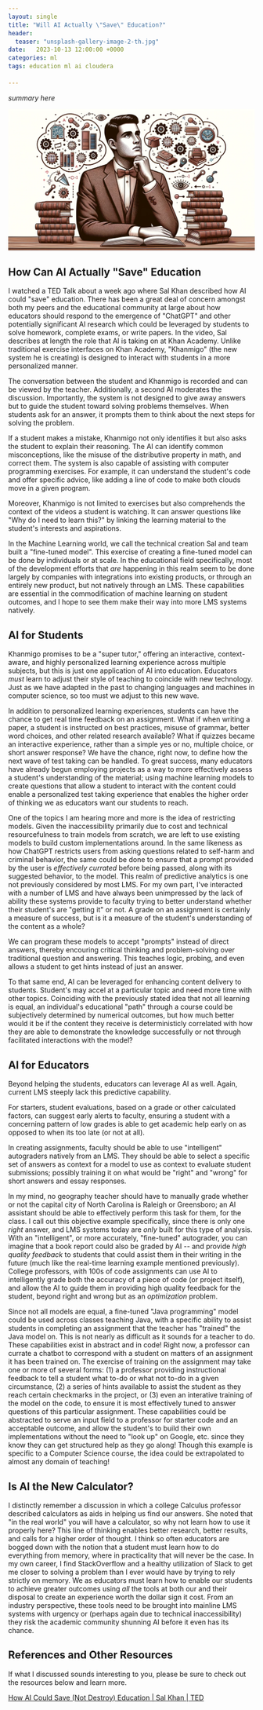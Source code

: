 ```yaml
---
layout: single
title: "Will AI Actually \"Save\" Education?"
header:
  teaser: "unsplash-gallery-image-2-th.jpg"
date:   2023-10-13 12:00:00 +0000
categories: ml
tags: education ml ai cloudera

---
```

*summary here*

![](/assets/posts/2023-10-13-ml-in-education/thinking-prof.webp)

## How Can AI Actually "Save" Education

I watched a TED Talk about a week ago where Sal Khan described how AI could "save" education. There has been a great deal of concern amongst both my peers and the educational community at large about how educators should respond to the emergence of "ChatGPT" and other potentially significant AI research which could be leveraged by students to solve homework, complete exams, or write papers. In the video, Sal describes at length the role that AI is taking on at Khan Academy. Unlike traditional exercise interfaces on Khan Academy, "Khanmigo" (the new system he is creating) is designed to interact with students in a more personalized manner.

The conversation between the student and Khanmigo is recorded and can be viewed by the teacher. Additionally, a second AI moderates the discussion. Importantly, the system is not designed to give away answers but to guide the student toward solving problems themselves. When students ask for an answer, it prompts them to think about the next steps for solving the problem.

If a student makes a mistake, Khanmigo not only identifies it but also asks the student to explain their reasoning. The AI can identify common misconceptions, like the misuse of the distributive property in math, and correct them. The system is also capable of assisting with computer programming exercises. For example, it can understand the student's code and offer specific advice, like adding a line of code to make both clouds move in a given program.

Moreover, Khanmigo is not limited to exercises but also comprehends the context of the videos a student is watching. It can answer questions like "Why do I need to learn this?" by linking the learning material to the student's interests and aspirations.

In the Machine Learning world, we call the technical creation Sal and team built a "fine-tuned model". This exercise of creating a fine-tuned model can be done by individuals or at scale. In the educational field specifically, most of the development efforts that *are* happening in this realm seem to be done largely by companies with integrations into existing products, or through an entirely new product, but not natively through an LMS. These capabilities are essential in the commodification of machine learning on student outcomes, and I hope to see them make their way into more LMS systems natively.

## AI for Students

Khanmigo promises to be a "super tutor," offering an interactive, context-aware, and highly personalized learning experience across multiple subjects, but this is just one application of AI into education. Educators *must* learn to adjust their style of teaching to coincide with new technology. Just as we have adapted in the past to changing languages and machines in computer science, so too must we adjust to this new wave. 

In addition to personalized learning experiences, students can have the chance to get real time feedback on an assignment. What if when writing a paper, a student is instructed on best practices, misuse of grammar, better word choices, and other related research available? What if quizzes became an interactive experience, rather than a simple yes or no, multiple choice, or short answer response? We have the chance, right now, to define how the next wave of test taking can be handled. To great success, many educators have already begun employing projects as a way to more effectively assess a student's understanding of the material; using machine learning models to create questions that allow a student to interact with the content could enable a personalized test taking experience that enables the higher order of thinking we as educators want our students to reach.

One of the topics I am hearing more and more is the idea of restricting models. Given the inaccessibility primarily due to cost and technical resourcefulness to train models from scratch, we are left to use existing models to build custom implementations around. In the same likeness as how ChatGPT restricts users from asking questions related to self-harm and criminal behavior, the same could be done to ensure that a prompt provided by the user is *effectively currated* before being passed, along with its suggested behavior, to the model. This realm of predictive analytics is one not previously considered by most LMS. For my own part, I've interacted with a number of LMS and have always been unimpressed by the lack of ability these systems provide to faculty trying to better understand whether their student's are "getting it" or not. A grade on an assignment is certainly a measure of success, but is it a measure of the student's understanding of the content as a whole?

We can program these models to accept "prompts" instead of direct answers, thereby encouring critical thinking and problem-solving over traditional question and answering. This teaches logic, probing, and even allows a student to get hints instead of just an answer.

To that same end, AI can be leveraged for enhancing content delivery to students. Student's may accel at a particular topic and need more time with other topics. Coinciding with the previously stated idea that not all learning is equal, an individual's educational "path" through a course could be subjectively determined by numerical outcomes, but how much better would it be if the content they receive is deterministicly correlated with how they are able to demonstrate the knowledge successfully or not through facilitated interactions with the model?


## AI for Educators

Beyond helping the students, educators can leverage AI as well. Again, current LMS steeply lack this predictive capability. 

For starters, student evaluations, based on a grade or other calculated factors, can suggest early alerts to faculty, ensuring a student with a concerning pattern of low grades is able to get academic help early on as opposed to when its too late (or not at all). 

In creating assignments, faculty should be able to use "intelligent" autograders natively from an LMS. They should be able to select a specific set of answers as context for a model to use as context to evaluate student submissions; possibly training it on what would be "right" and "wrong" for short answers and essay responses.

In my mind, no geography teacher should have to manually grade whether or not the capital city of North Carolina is Raleigh or Greensboro; an AI  assistant should be able to effectively perform this task for them, for the class. I call out this objective example specifically, since there is only one *right* answer, and LMS systems today are *only* built for this type of analysis. With an "intelligent", or more accurately, "fine-tuned" autograder, you can imagine that a book report could also be graded by AI -- and provide *high quality feedback* to students that could assist them in their writing in the future (much like the real-time learning example mentioned previously). College professors, with 100s of code assignments can use AI to intelligently grade both the accuracy of a piece of code (or project itself), and allow the AI to guide them in providing high quality feedback for the student, beyond right and wrong but as an *optimization* problem. 

Since not all models are equal, a fine-tuned "Java programming" model could be used across classes teaching Java, with a specific ability to assist students in completing an assignment that the teacher has "trained" the Java model on. This is not nearly as difficult as it sounds for a teacher to do. These capabilities exist in abstract and in code! Right now, a professor can currate a chatbot to correspond with a student on matters of an assignment it has been trained on. The exercise of training on the assignment may take one or more of several forms: (1) a professor providing instructional feedback to tell a student what to-do or what not to-do in a given circumstance, (2) a series of hints available to assist the student as they reach certain checkmarks in the project, or (3) even an interative training of the model on the code, to ensure it is most effectively tuned to answer questions of this particular assignment. These capabilities could be abstracted to serve an input field to a professor for starter code and an acceptable outcome, and allow the student's to build their own implementations without the need to "look up" on Google, etc. since they know they can get structured help as they go along! Though this example is specific to a Computer Science course, the idea could be extrapolated to almost any domain of teaching!

## Is AI the New Calculator?

I distinctly remember a discussion in which a college Calculus professor described calculators as aids in helping us find our answers. She noted that "in the real world" you will have a calculator, so why not learn how to use it properly here? This line of thinking enables better research, better results, and calls for a higher order of thought. I think so often educators are bogged down with the notion that a student must learn how to do everything from memory, where in practicality that will never be the case. In my own career, I find StackOverflow and a healthy utilization of Slack to get me closer to solving a problem than I ever would have by trying to rely strictly on memory. We as educators must learn how to enable our students to achieve greater outcomes using *all* the tools at both our and their disposal to create an experience worth the dollar sign it cost. From an industry perspective, these tools need to be brought into mainline LMS systems with urgency or (perhaps again due to technical inaccessibility) they risk the academic community shunning AI before it even has its chance.


## References and Other Resources
If what I discussed sounds interesting to you, please be sure to check out the resources below and learn more.

[How AI Could Save (Not Destroy) Education | Sal Khan | TED](https://www.youtube.com/watch?v=hJP5GqnTrNo)